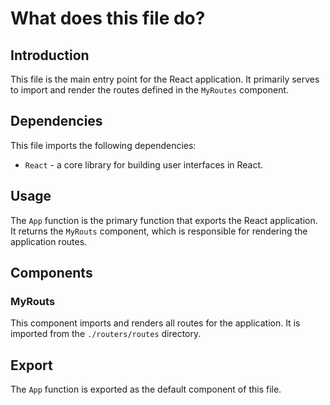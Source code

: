 # What does this file do? 

## Introduction

This file is the main entry point for the React application. It primarily serves to import and render the routes defined in the `MyRoutes` component.

## Dependencies

This file imports the following dependencies:

- `React` - a core library for building user interfaces in React.

## Usage

The `App` function is the primary function that exports the React application. It returns the `MyRouts` component, which is responsible for rendering the application routes.

## Components

### MyRouts

This component imports and renders all routes for the application. It is imported from the `./routers/routes` directory.

## Export

The `App` function is exported as the default component of this file.